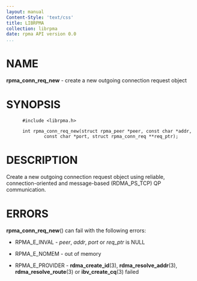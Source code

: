```yaml
---
layout: manual
Content-Style: 'text/css'
title: LIBRPMA
collection: librpma
date: rpma API version 0.0
...
```


[comment]: <> (SPDX-License-Identifier: BSD-3-Clause)
[comment]: <> (Copyright 2020, Intel Corporation)

NAME
====

**rpma\_conn\_req\_new** - create a new outgoing connection request
object

SYNOPSIS
========

          #include <librpma.h>

          int rpma_conn_req_new(struct rpma_peer *peer, const char *addr,
                  const char *port, struct rpma_conn_req **req_ptr);

DESCRIPTION
===========

Create a new outgoing connection request object using reliable,
connection-oriented and message-based (RDMA\_PS\_TCP) QP communication.

ERRORS
======

**rpma\_conn\_req\_new**() can fail with the following errors:

-   RPMA\_E\_INVAL - *peer*, *addr*, *port* or *req\_ptr* is NULL

-   RPMA\_E\_NOMEM - out of memory

-   RPMA\_E\_PROVIDER - **rdma\_create\_id**(3),
    **rdma\_resolve\_addr**(3), **rdma\_resolve\_route**(3) or
    **ibv\_create\_cq**(3) failed

